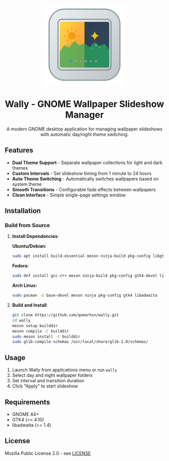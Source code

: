 <div align="center">

![Wally Icon](data/icons/scalable/apps/com.qomarhsn.wally.svg)

# Wally - GNOME Wallpaper Slideshow Manager

A modern GNOME desktop application for managing wallpaper slideshows with automatic day/night theme switching.

</div>

## Features

- **Dual Theme Support** - Separate wallpaper collections for light and dark themes
- **Custom Intervals** - Set slideshow timing from 1 minute to 24 hours
- **Auto Theme Switching** - Automatically switches wallpapers based on system theme
- **Smooth Transitions** - Configurable fade effects between wallpapers
- **Clean Interface** - Simple single-page settings window

## Installation

### Build from Source

1. **Install Dependencies**:

   **Ubuntu/Debian:**
   ```bash
   sudo apt install build-essential meson ninja-build pkg-config libgtk-4-dev libadwaita-1-dev
   ```

   **Fedora:**
   ```bash
   sudo dnf install gcc-c++ meson ninja-build pkg-config gtk4-devel libadwaita-devel
   ```

   **Arch Linux:**
   ```bash
   sudo pacman -S base-devel meson ninja pkg-config gtk4 libadwaita
   ```

2. **Build and Install**:
   ```bash
   git clone https://github.com/qomarhsn/wally.git
   cd wally
   meson setup builddir
   meson compile -C builddir
   sudo meson install -C builddir
   sudo glib-compile-schemas /usr/local/share/glib-2.0/schemas/
   ```

## Usage

1. Launch Wally from applications menu or run `wally`
2. Select day and night wallpaper folders
3. Set interval and transition duration
4. Click "Apply" to start slideshow

## Requirements

- GNOME 44+
- GTK4 (>= 4.10)
- libadwaita (>= 1.4)

## License

Mozilla Public License 2.0 - see [LICENSE](LICENSE)
